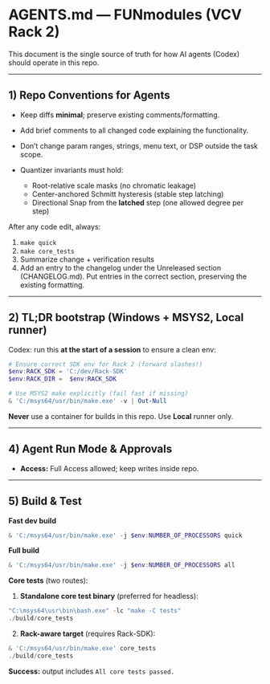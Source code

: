 # AGENTS.md — FUNmodules (VCV Rack 2)

This document is the single source of truth for how AI agents (Codex) should operate in this repo.

---

## 1) Repo Conventions for Agents

* Keep diffs **minimal**; preserve existing comments/formatting.
* Add brief comments to all changed code explaining the functionality.
* Don’t change param ranges, strings, menu text, or DSP outside the task scope.
* Quantizer invariants must hold:

  * Root-relative scale masks (no chromatic leakage)
  * Center-anchored Schmitt hysteresis (stable step latching)
  * Directional Snap from the **latched** step (one allowed degree per step)

After any code edit, always:

1. `make quick`
2. `make core_tests`
3. Summarize change + verification results
4. Add an entry to the changelog under the Unreleased section (CHANGELOG.md). Put entries in the correct section, preserving the existing formatting.

---

## 2) TL;DR bootstrap (Windows + MSYS2, Local runner)

Codex: run this **at the start of a session** to ensure a clean env:

```powershell
# Ensure correct SDK env for Rack 2 (forward slashes!)
$env:RACK_SDK = 'C:/dev/Rack-SDK'
$env:RACK_DIR =  $env:RACK_SDK

# Use MSYS2 make explicitly (fail fast if missing)
& 'C:/msys64/usr/bin/make.exe' -v | Out-Null
```

**Never** use a container for builds in this repo. Use **Local** runner only.

---

## 4) Agent Run Mode & Approvals

* **Access:** Full Access allowed; keep writes inside repo.

---

## 5) Build & Test

**Fast dev build**

```powershell
& 'C:/msys64/usr/bin/make.exe' -j $env:NUMBER_OF_PROCESSORS quick
```

**Full build**

```powershell
& 'C:/msys64/usr/bin/make.exe' -j $env:NUMBER_OF_PROCESSORS all
```

**Core tests** (two routes):

1. **Standalone core test binary** (preferred for headless):

```powershell
"C:\msys64\usr\bin\bash.exe" -lc "make -C tests"
./build/core_tests
```

2. **Rack-aware target** (requires Rack-SDK):

```powershell
& 'C:/msys64/usr/bin/make.exe' core_tests
./build/core_tests
```

**Success:** output includes `All core tests passed.`